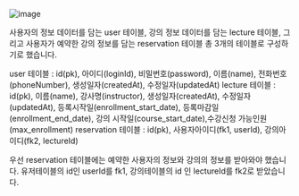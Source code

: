 
![image](https://github.com/user-attachments/assets/d3357746-c912-4d55-b3b7-db778086b5a8)

사용자의 정보 데이터를 담는 user 테이블, 강의 정보 데이터를 담는 lecture 테이블, 그리고 사용자가 예약한 강의 정보를 담는 reservation 테이블 총 3개의 테이블로 구성하기로 했습니다.

user 테이블 : id(pk), 아이디(loginId), 비밀번호(password), 이름(name), 전화번호(phoneNumber), 생성일자(createdAt), 수정일자(updatedAt) 
lecture 테이블 : id(pk), 이름(name), 강사명(instructor), 생성일자(createdAt), 수정일자(updatedAt), 등록시작일(enrollment_start_date), 등록마감일(enrollment_end_date), 
            강의 시작일(course_start_date),수강신청 가능인원(max_enrollment) 
reservation 테이블 : id(pk), 사용자아이디(fk1, userId), 강의아이디(fk2, lectureId)

우선 reservation 테이블에는 예약한 사용자의 정보와 강의의 정보를 받아와야 했습니다. 유저테이블의 id인 userId를 fk1, 강의테이블의 id 인 lectureId를 fk2로 받았습니다.
